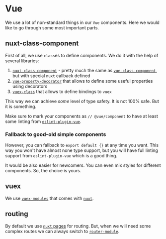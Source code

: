 # Vue

We use a lot of non-standard things in our `Vue` components.
Here we would like to go through some most important parts.


## nuxt-class-component

First of all, we use `class`es to define components. 
We do it with the help of several libraries:

1. [`nuxt-class-component`](https://github.com/nuxt-community/nuxt-class-component) - pretty much the same as [`vue-class-component`](https://github.com/vuejs/vue-class-component), but with special `nuxt` callback defined
2. [`vue-property-decorator`](https://github.com/kaorun343/vue-property-decorator) that allows to define some useful properties using decorators
3. [`vuex-class`](https://github.com/ktsn/vuex-class/) that allows to define bindings to `vuex`

This way we can achieve *some* level of type safety. It is not 100% safe.
But it is something.

Make sure to mark your components as `// @vue/component` to have at least
some linting from [`eslint-plugin-vue`](https://github.com/vuejs/eslint-plugin-vue).

### Fallback to good-old simple components

However, you can fallback to `export default {}` at any time you want.
This way you won't have almost none type support, but you will have full 
linting support from `eslint-plugin-vue` which is a good thing.

It would be also easier for newcomers.
You can even mix styles for different components.
So, the choice is yours.


## vuex

We use [`vuex-modules`](https://vuex.vuejs.org/en/modules.html) that comes with [`nuxt`](https://nuxtjs.org/guide/vuex-store/). 


## routing

By default we use [`nuxt` pages](https://nuxtjs.org/guide/routing) for routing.
But, when we will need some complex routes we can always switch to [`router-module`](https://github.com/nuxt-community/router-module).
